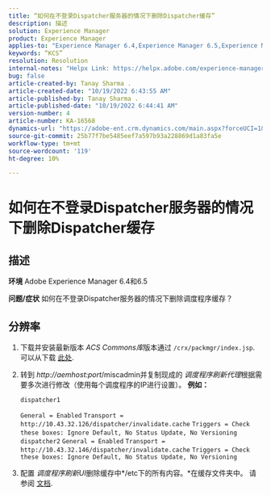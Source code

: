 ```yaml
---
title: “如何在不登录Dispatcher服务器的情况下删除Dispatcher缓存”
description: 描述
solution: Experience Manager
product: Experience Manager
applies-to: "Experience Manager 6.4,Experience Manager 6.5,Experience Manager"
keywords: “KCS”
resolution: Resolution
internal-notes: "Helpx Link: https://helpx.adobe.com/experience-manager/kb/How-to-delete-the-dispatcher-cache-without-logging-into-the-Dispatchers-AEM.html"
bug: false
article-created-by: Tanay Sharma .
article-created-date: "10/19/2022 6:43:55 AM"
article-published-by: Tanay Sharma .
article-published-date: "10/19/2022 6:44:41 AM"
version-number: 4
article-number: KA-16568
dynamics-url: "https://adobe-ent.crm.dynamics.com/main.aspx?forceUCI=1&pagetype=entityrecord&etn=knowledgearticle&id=6f95dc64-794f-ed11-bba2-0022480868ff"
source-git-commit: 25b77f7be5485eef7a597b93a228869d1a83fa5e
workflow-type: tm+mt
source-wordcount: '119'
ht-degree: 10%

---
```


# 如何在不登录Dispatcher服务器的情况下删除Dispatcher缓存

## 描述

<b>环境</b>
Adobe Experience Manager 6.4和6.5


<b>问题/症状</b>
如何在不登录Dispatcher服务器的情况下删除调度程序缓存？


## 分辨率


1. 下载并安装最新版本 *ACS Commons库*&#x200B;版本通过 `/crx/packmgr/index.jsp`. 可以从下载 [此处](https://github.com/Adobe-Consulting-Services/acs-aem-commons/releases).
2. 转到 *http://aemhost:port*/miscadmin并复制现成的 *调度程序刷新代理*根据需要多次进行修改（使用每个调度程序的IP进行设置）。
   <b>例如：</b>



   ```
   dispatcher1
   ```


   `General = Enabled`
   `Transport = http://10.43.32.126/dispatcher/invalidate.cache`
   `Triggers = Check these boxes: Ignore Default, No Status Update, No Versioning`
   ` `
   `dispatcher2`
   `General = Enabled`
   `Transport = http://10.43.32.146/dispatcher/invalidate.cache`
   `Triggers = Check these boxes: Ignore Default, No Status Update, No Versioning`
3. 配置 *调度程序刷新UI*&#x200B;删除缓存中*/etc下的所有内容。*在缓存文件夹中。 请参阅 [文档](https://adobe-consulting-services.github.io/acs-aem-commons/features/dispatcher-flush-ui/index.html).

